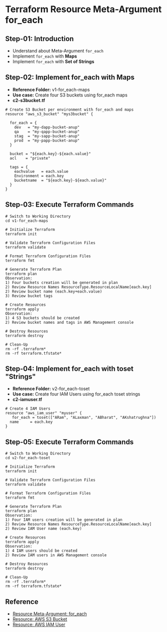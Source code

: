 # Terraform Resource Meta-Argument for_each

## Step-01: Introduction

- Understand about Meta-Argument `for_each`
- Implement `for_each` with **Maps**
- Implement `for_each` with **Set of Strings**

## Step-02: Implement for_each with Maps

- **Reference Folder:** v1-for_each-maps
- **Use case:** Create four S3 buckets using for_each maps
- **c2-s3bucket.tf**

```t
# Create S3 Bucket per environment with for_each and maps
resource "aws_s3_bucket" "mys3bucket" {

  for_each = {
    dev   = "my-dapp-bucket-anup"
    qa    = "my-qapp-bucket-anup"
    stag  = "my-sapp-bucket-anup"
    prod  = "my-papp-bucket-anup"
  }

  bucket = "${each.key}-${each.value}"
  acl    = "private"

  tags = {
    eachvalue   = each.value
    Environment = each.key
    bucketname  = "${each.key}-${each.value}"
  }
}
```

## Step-03: Execute Terraform Commands

```t
# Switch to Working Directory
cd v1-for_each-maps

# Initialize Terraform
terraform init

# Validate Terraform Configuration Files
terraform validate

# Format Terraform Configuration Files
terraform fmt

# Generate Terraform Plan
terraform plan
Observation:
1) Four buckets creation will be generated in plan
2) Review Resource Names ResourceType.ResourceLocalName[each.key]
2) Review bucket name (each.key+each.value)
3) Review bucket tags

# Create Resources
terraform apply
Observation:
1) 4 S3 buckets should be created
2) Review bucket names and tags in AWS Management console

# Destroy Resources
terraform destroy

# Clean-Up
rm -rf .terraform*
rm -rf terraform.tfstate*
```

## Step-04: Implement for_each with toset "Strings"

- **Reference Folder:** v2-for_each-toset
- **Use case:** Create four IAM Users using for_each toset strings
- **c2-iamuser.tf**

```t
# Create 4 IAM Users
resource "aws_iam_user" "myuser" {
   for_each = toset(["ARam", "ALaxman", "ABharat", "AKshatrughna"])
  name     = each.key
}
```

## Step-05: Execute Terraform Commands

```t
# Switch to Working Directory
cd v2-for_each-toset

# Initialize Terraform
terraform init

# Validate Terraform Configuration Files
terraform validate

# Format Terraform Configuration Files
terraform fmt

# Generate Terraform Plan
terraform plan
Observation:
1) Four IAM users creation will be generated in plan
2) Review Resource Names ResourceType.ResourceLocalName[each.key]
2) Review IAM User name (each.key)

# Create Resources
terraform apply
Observation:
1) 4 IAM users should be created
2) Review IAM users in AWS Management console

# Destroy Resources
terraform destroy

# Clean-Up
rm -rf .terraform*
rm -rf terraform.tfstate*
```

## Reference

- [Resource Meta-Argument: for_each](https://www.terraform.io/docs/language/meta-arguments/for_each.html)
- [Resource: AWS S3 Bucket](https://registry.terraform.io/providers/hashicorp/aws/latest/docs/resources/s3_bucket)
- [Resource: AWS IAM User](https://registry.terraform.io/providers/hashicorp/aws/latest/docs/resources/iam_user)

